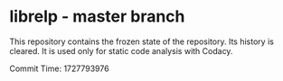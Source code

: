 # librelp - master branch

This repository contains the frozen state of the repository.
Its history is cleared. It is used only for static code
analysis with Codacy.

Commit Time: 1727793976